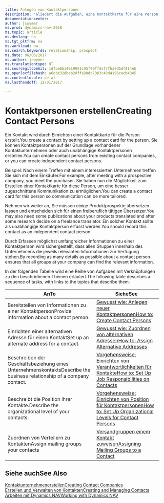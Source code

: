 ```yaml
---
title: Anlegen von Kontaktpersonen
description: "Gliedert die Aufgaben, eine Kontaktkarte für eine Person, z. B. einen Interessenten oder einen Lieferanten zu erstellen und hilft, die Beziehung zu definieren und Kommunikationen anzupassen."
documentationcenter: 
author: jswymer
ms.prod: dynamics-nav-2018
ms.topic: article
ms.devlang: na
ms.tgt_pltfrm: na
ms.workload: na
ms.search.keywords: relationship, prospect
ms.date: 06/06/2017
ms.author: jswymer
ms.translationtype: HT
ms.sourcegitcommit: 1dfba8b14019991c95f40ffd5f7fbaed5df414eb
ms.openlocfilehash: a6dde328bab2dffa98dc7383c40d4196cacb4045
ms.contentlocale: de-at
ms.lasthandoff: 12/01/2017

---
```

# <a name="creating-contact-persons"></a><span data-ttu-id="3c4c5-103">Kontaktpersonen erstellen</span><span class="sxs-lookup"><span data-stu-id="3c4c5-103">Creating Contact Persons</span></span>
<span data-ttu-id="3c4c5-104">Ein Kontakt wird durch Einrichten einer Kontaktkarte für die Person erstellt.</span><span class="sxs-lookup"><span data-stu-id="3c4c5-104">You create a contact by setting up a contact card for the person.</span></span> <span data-ttu-id="3c4c5-105">Sie können Kontaktpersonen auf der Grundlage vorhandener Kontaktunternehmen oder auch unabhängige Kontaktpersonen erstellen.</span><span class="sxs-lookup"><span data-stu-id="3c4c5-105">You can create contact persons from existing contact companies, or you can create independent contact persons.</span></span>

<span data-ttu-id="3c4c5-106">Beispiel: Nach einem Treffen mit einem interessierten Unternehmen treffen Sie sich mit dem Einkäufer.</span><span class="sxs-lookup"><span data-stu-id="3c4c5-106">For example, after meeting with a prospective company, you meet the purchaser.</span></span> <span data-ttu-id="3c4c5-107">Sie haben nun die Möglichkeit zum Erstellen einer Kontaktkarte für diese Person, um eine besser zugeschnittene Kommunikation zu ermöglichen.</span><span class="sxs-lookup"><span data-stu-id="3c4c5-107">You can create a contact card for this person so communication can be more tailored.</span></span>

<span data-ttu-id="3c4c5-108">Nehmen wir weiter an, Sie müssen einige Produktprospekte übersetzen lassen und entscheiden sich für einen freiberuflich tätigen Übersetzer.</span><span class="sxs-lookup"><span data-stu-id="3c4c5-108">You may also need some publications about your products translated and after some research decide on a freelance translator.</span></span> <span data-ttu-id="3c4c5-109">Ein solcher Kontakt sollte als unabhängige Kontaktperson erfasst werden.</span><span class="sxs-lookup"><span data-stu-id="3c4c5-109">You should record this contact as an independent contact person.</span></span>

<span data-ttu-id="3c4c5-110">Durch Erfassen möglichst umfangreicher Informationen zu einer Kontaktperson wird sichergestellt, dass allen Gruppen innerhalb des Unternehmens die jeweils relevanten Informationen zur Verfügung stehen.</span><span class="sxs-lookup"><span data-stu-id="3c4c5-110">By recording as many details as possible about a contact person ensures that all groups at your company can find the relevant information.</span></span>

<span data-ttu-id="3c4c5-111">In der folgenden Tabelle wird eine Reihe von Aufgaben mit Verknüpfungen zu den beschriebenen Themen erläutert.</span><span class="sxs-lookup"><span data-stu-id="3c4c5-111">The following table describes a sequence of tasks, with links to the topics that describe them.</span></span> 

| <span data-ttu-id="3c4c5-112">An</span><span class="sxs-lookup"><span data-stu-id="3c4c5-112">To</span></span> | <span data-ttu-id="3c4c5-113">Siehe</span><span class="sxs-lookup"><span data-stu-id="3c4c5-113">See</span></span> |
| --- | --- |
| <span data-ttu-id="3c4c5-114">Bereitstellen von Informationen zu einer Kontaktperson</span><span class="sxs-lookup"><span data-stu-id="3c4c5-114">Provide information about a contact person.</span></span> |[<span data-ttu-id="3c4c5-115">Gewusst wie: Anlegen neuer Kontaktpersonen</span><span class="sxs-lookup"><span data-stu-id="3c4c5-115">How to: Create Contact Persons</span></span>](marketing-how-create-contact-persons.md) |
| <span data-ttu-id="3c4c5-116">Einrichten einer alternativen Adresse für einen Kontakt</span><span class="sxs-lookup"><span data-stu-id="3c4c5-116">Set up an alternate address for a contact.</span></span> |[<span data-ttu-id="3c4c5-117">Gewusst wie: Zuordnen von alternativen Adressen</span><span class="sxs-lookup"><span data-stu-id="3c4c5-117">How to: Assign Alternative Addresses</span></span>](marketing-how-assign-alternate-address.md) |
| <span data-ttu-id="3c4c5-118">Beschreiben der Geschäftsbeziehung eines Unternehmenskontakts</span><span class="sxs-lookup"><span data-stu-id="3c4c5-118">Describe the business relationship of a company contact.</span></span> |[<span data-ttu-id="3c4c5-119">Vorgehensweise: Einrichten von Verantwortlichkeiten für Kontakte</span><span class="sxs-lookup"><span data-stu-id="3c4c5-119">How to: Set Up Job Responsibilities on Contacts</span></span>](marketing-job-responsibilities.md) |
| <span data-ttu-id="3c4c5-120">Beschreibt die Position Ihrer Kontakte.</span><span class="sxs-lookup"><span data-stu-id="3c4c5-120">Describe the organizational level of your contacts.</span></span> |[<span data-ttu-id="3c4c5-121">Vorgehensweise: Einrichten von Position für Kontaktpersonen</span><span class="sxs-lookup"><span data-stu-id="3c4c5-121">How to: Set Up Organizational Levels for Contact Persons</span></span>](marketing-organizational-levels.md) |
| <span data-ttu-id="3c4c5-122">Zuordnen von Verteilern zu Kontakten</span><span class="sxs-lookup"><span data-stu-id="3c4c5-122">Assign mailing groups your contacts</span></span> |[<span data-ttu-id="3c4c5-123">Versandgruppen einem Kontakt zuweisen</span><span class="sxs-lookup"><span data-stu-id="3c4c5-123">Assigning Mailing Groups to a Contact</span></span>](marketing-mailing-groups.md) |

## <a name="see-also"></a><span data-ttu-id="3c4c5-124">Siehe auch</span><span class="sxs-lookup"><span data-stu-id="3c4c5-124">See Also</span></span>
[<span data-ttu-id="3c4c5-125">Kontaktunternehmenerstellen</span><span class="sxs-lookup"><span data-stu-id="3c4c5-125">Creating Contact Companies</span></span>](marketing-create-contact-companies.md)  
[<span data-ttu-id="3c4c5-126">Erstellen und Verwalten von Kontakten</span><span class="sxs-lookup"><span data-stu-id="3c4c5-126">Creating and Managing Contacts</span></span>]()  
[<span data-ttu-id="3c4c5-127">Arbeiten mit Dynamics NAV</span><span class="sxs-lookup"><span data-stu-id="3c4c5-127">Working with Dynamics NAV</span></span>](ui-work-product.md)

